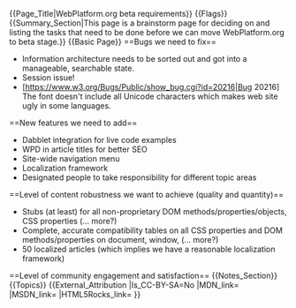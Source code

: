 {{Page_Title|WebPlatform.org beta requirements}}
{{Flags}}
{{Summary_Section|This page is a brainstorm page for deciding on and listing the tasks that need to be done before we can move WebPlatform.org to beta stage.}}
{{Basic Page}}
==Bugs we need to fix==

* Information architecture needs to be sorted out and got into a manageable, searchable state.
* Session issue!
* [https://www.w3.org/Bugs/Public/show_bug.cgi?id=20216|Bug 20216] The font doesn't include all Unicode characters which makes web site ugly in some languages.

==New features we need to add==

* Dabblet integration for live code examples
* WPD in article titles for better SEO
* Site-wide navigation menu
* Localization framework
* Designated people to take responsibility for different topic areas

==Level of content robustness we want to achieve (quality and quantity)==

* Stubs (at least) for all non-proprietary DOM methods/properties/objects, CSS properties (... more?)
* Complete, accurate compatibility tables on all CSS properties and DOM methods/properties on document, window, (... more?)
* 50 localized articles (which implies we have a reasonable localization framework)

==Level of community engagement and satisfaction==
{{Notes_Section}}
{{Topics}}
{{External_Attribution
|Is_CC-BY-SA=No
|MDN_link=
|MSDN_link=
|HTML5Rocks_link=
}}